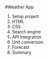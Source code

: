 #Weather App

1. Setup project
2. HTML
3. CSS
4. Search engine
5. API integration
6. Unit conversion
7. Forecast
8. Summary
